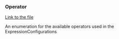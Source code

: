 ### Operator

[Link to the file](/api/ExpressionEvaluatorForDotNet.Operator.html)

An enumeration for the available operators used in the ExpressionConfigurations
